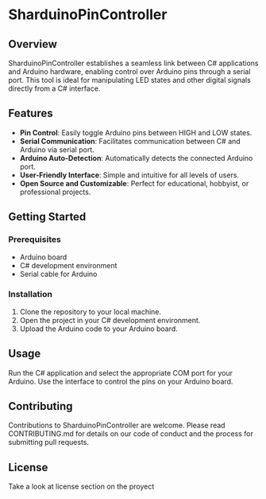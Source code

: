# SharduinoPinController

## Overview
SharduinoPinController establishes a seamless link between C# applications and Arduino hardware, enabling control over Arduino pins through a serial port. This tool is ideal for manipulating LED states and other digital signals directly from a C# interface.

## Features
- **Pin Control**: Easily toggle Arduino pins between HIGH and LOW states.
- **Serial Communication**: Facilitates communication between C# and Arduino via serial port.
- **Arduino Auto-Detection**: Automatically detects the connected Arduino port.
- **User-Friendly Interface**: Simple and intuitive for all levels of users.
- **Open Source and Customizable**: Perfect for educational, hobbyist, or professional projects.

## Getting Started
### Prerequisites
- Arduino board
- C# development environment
- Serial cable for Arduino

### Installation
1. Clone the repository to your local machine.
2. Open the project in your C# development environment.
3. Upload the Arduino code to your Arduino board.

## Usage
Run the C# application and select the appropriate COM port for your Arduino. Use the interface to control the pins on your Arduino board.

## Contributing
Contributions to SharduinoPinController are welcome. Please read CONTRIBUTING.md for details on our code of conduct and the process for submitting pull requests.

## License
Take a look at license section on the proyect
